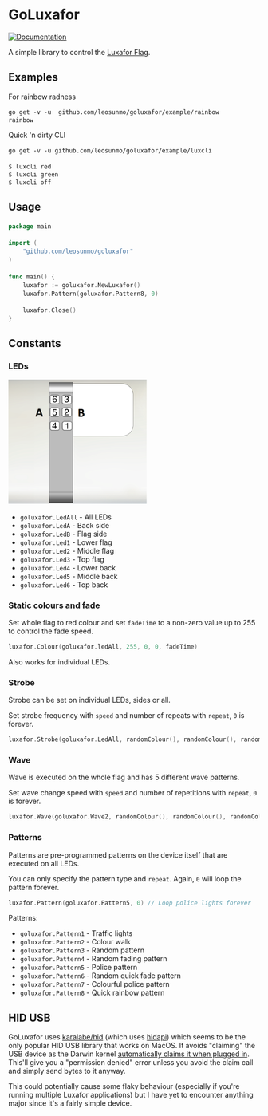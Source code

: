 # GoLuxafor
[![Documentation](https://godoc.org/github.com/leosunmo/goluxafor?status.svg)](http://godoc.org/github.com/leosunmo/goluxafor)

A simple library to control the [Luxafor Flag](https://luxafor.com/luxafor-flag/).

## Examples

For rainbow radness
```
go get -v -u  github.com/leosunmo/goluxafor/example/rainbow
rainbow
```

Quick 'n dirty CLI
```
go get -v -u github.com/leosunmo/goluxafor/example/luxcli

$ luxcli red
$ luxcli green
$ luxcli off
```



## Usage

```go
package main

import (
	"github.com/leosunmo/goluxafor"
)

func main() {
	luxafor := goluxafor.NewLuxafor()
	luxafor.Pattern(goluxafor.Pattern8, 0)

	luxafor.Close()
}
```

## Constants

### LEDs

<img src="/luxaforflag.png" height="250">


* `goluxafor.LedAll` - All LEDs
* `goluxafor.LedA`   - Back side
* `goluxafor.LedB`   - Flag side
* `goluxafor.Led1`   - Lower flag
* `goluxafor.Led2`   - Middle flag
* `goluxafor.Led3`   - Top flag
* `goluxafor.Led4`   - Lower back
* `goluxafor.Led5`   - Middle back
* `goluxafor.Led6`   - Top back


### Static colours and fade

Set whole flag to red colour and set `fadeTime` to a non-zero value up to 255 to control the fade speed.
```go
luxafor.Colour(goluxafor.ledAll, 255, 0, 0, fadeTime)
```
Also works for individual LEDs.

### Strobe

Strobe can be set on individual LEDs, sides or all.

Set strobe frequency with `speed` and number of repeats with `repeat`, `0` is forever.
```go
luxafor.Strobe(goluxafor.LedAll, randomColour(), randomColour(), randomColour(), speed, repeat)
```

### Wave

Wave is executed on the whole flag and has 5 different wave patterns.

Set wave change speed with `speed` and number of repetitions with `repeat`, `0` is forever.
```go
luxafor.Wave(goluxafor.Wave2, randomColour(), randomColour(), randomColour(), speed, repeat)
```

### Patterns

Patterns are pre-programmed patterns on the device itself that are executed on all LEDs.

You can only specify the pattern type and `repeat`. Again, `0` will loop the pattern forever.

```go
luxafor.Pattern(goluxafor.Pattern5, 0) // Loop police lights forever
```

Patterns:

* `goluxafor.Pattern1` - Traffic lights
* `goluxafor.Pattern2` - Colour walk
* `goluxafor.Pattern3` - Random pattern
* `goluxafor.Pattern4` - Random fading pattern
* `goluxafor.Pattern5` - Police pattern
* `goluxafor.Pattern6` - Random quick fade pattern
* `goluxafor.Pattern7` - Colourful police pattern
* `goluxafor.Pattern8` - Quick rainbow pattern


## HID USB
GoLuxafor uses [karalabe/hid](https://github.com/karalabe/hid) (which uses [hidapi](https://github.com/signal11/hidapi)) which seems to be the only popular HID USB library that works on MacOS. It avoids "claiming" the USB device as the Darwin kernel [automatically claims it when plugged in](https://github.com/libusb/libusb/issues/158). This'll give you a "permission denied" error unless you avoid the claim call and simply send bytes to it anyway.

 This could potentially cause some flaky behaviour (especially if you're running multiple Luxafor applications) but I have yet to encounter anything major since it's a fairly simple device.
